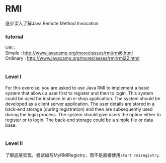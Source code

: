 # RMI
逐步深入了解Java Remote Method Invocation  

### tutorial
URL:  
Simple : http://www.javacamp.org/moreclasses/rmi/rmi6.html  
Ordinary : http://www.javacamp.org/moreclasses/rmi/rmi22.html  
<br>

### Level I
For this exercise, you are asked to use Java RMI to implement a basic system that allows a user first to register and then to login. This system could be used for instance in an e-shop application. The system should be developed as a client server application. The user details are stored in a back-end storage (during registration) and then are subsequently used during the login process. The system should give users the option either to register or to login. The back-end storage could be a simple file or data base.   
<br>

### Level II
了解底层实现，尝试编写MyRMIRegistry，而不是直接使用`start rmiregistry`.